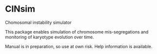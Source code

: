 # CINsim
Chomosomal instability simulator

This package enables simulation of chromosome mis-segregations and monitoring of karyotype evolution over time.

Manual is in preparation, so use at own risk. Help information is available.
